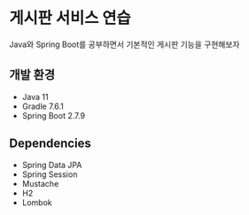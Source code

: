 # 게시판 서비스 연습
Java와 Spring Boot를 공부하면서 기본적인 게시판 기능을 구현해보자

## 개발 환경
* Java 11
* Gradle 7.6.1
* Spring Boot 2.7.9

## Dependencies
* Spring Data JPA
* Spring Session
* Mustache
* H2
* Lombok
